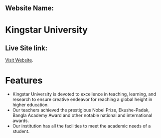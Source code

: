 ## Website Name:
# Kingstar University
## Live Site link:
[Visit Website](https://epic-kepler-1b1c98.netlify.app/).

# Features
* Kingstar University is devoted to excellence in teaching, learning, and    research to ensure creative endeavor for reaching a global height in higher education.
* Our teachers achieved the prestigious Nobel Prize, Ekushe-Padak, Bangla Academy Award and other notable national and international awards.
* Our institution has all the facilities to meet the academic needs of a student.